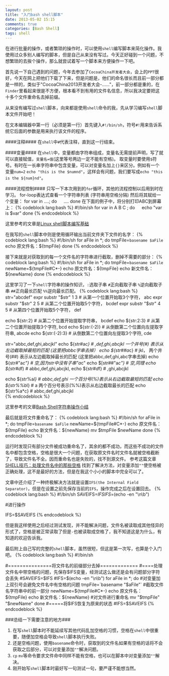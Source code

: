 ```yaml
---
layout: post
title: "入门bash shell脚本"
date: 2013-05-02 15:15
comments: true
categories: [Bash Shell]
tags: shell
---
```


在进行批量的操作，或者繁琐的操作时，可以使用`shell`编写脚本来简化操作。我使用过众多别人编写的脚本，但是自己从来没有写过。今天正好碰到一个问题，不想繁琐的去挨个操作，那么就尝试着写一个脚本来方便操作一下吧。

首先说一下自己遇到的问题，今年去参加了`CocoaChina开发者大会`，会上的`PPT`很好，今天在网上把他们下载了下来，但是问题是，他们的命名很长而且前一部分都是一样的，类似于"CocoaChina2013开发者大会-……"，前一部分都是重的，在`Finder`里看起来很是不方便，根本看不到有用的文件名信息，所以我决定要把这十多个文件重命名去掉前缀。

从来没有编写过`shell`脚本，向来都是使用`shell`命令的我，先从学习编写`shell`脚本文件开始吧！

<!-- More -->

在文本编辑器中第一行（必须是第一行）首先键入`#!/bin/sh`，符号`#!`用来告诉系统它后面的参数是用来执行该文件的程序。

####注释####
在`shell`中`#`代表注释，直到这一行结束。

####变量####
在`shell`中，变量都由字符串组成，变量名无需提前声明，写了就可以直接赋值，`变量名=值`(这里等号两边一定不能有空格)。
取变量时要使用`$`符号。有时在一长串字符串中包含变量，可以对变量名加上`{}`来区分。例如有一个变量`num=2`
`echo "this is the $numnd"`，这样会有问题，我们要写成`echo "this is the ${num}nd"`。

####流程控制####
只写一下本次用到的`for`循环，其他的流程控制以后用到时在学习。
for-loop表达式查看一个字符串列表 (字符串用空格分隔) 然后将其赋给一个变量：
for var in ....; do
　 ....
done
在下面的例子中，将分别打印ABC到屏幕上：
{% codeblock lang:bash %}
#!/bin/sh
for var in A B C ; do
　 echo "var is $var"
done
{% endcodeblock %}

这里参考的文章是[Linux shell脚本编写基础](http://blog.csdn.net/fpmystar/article/details/4183678)

在我写的`shell`脚本中则是使用循环输出当前文件夹下文件的名字：
{% codeblock lang:bash %}
#!/bin/sh
for aFile in *; do
    tmpFile=`basename $aFile`
    echo 原文件名：${tmpFile}
done
{% endcodeblock %}

接下来就是对获取到的每一个文件名的字符串进行截取，删掉不需要的部分：
{% codeblock lang:bash %}
#!/bin/sh
for aFile in *; do
    tmpFile=`basename $aFile`
    newName=${tmpFile#C*-}
    echo 原文件名：${tmpFile}
    echo 新文件名：${newName}
done
{% endcodeblock %}

这里学习了一下`shell`字符串的操作知识，`:`选取子串 `#`正向截取子串 `%`逆向截取子串 `##`正向最长匹配 `%%`逆向最长匹配。
{% codeblock lang:bash %}
str="abcdef"
expr substr "$str" 1 3  # 从第一个位置开始取3个字符， abc
expr substr "$str" 2 5  # 从第二个位置开始取5个字符， bcdef 
expr substr "$str" 4 5  # 从第四个位置开始取5个字符， def

echo ${str:2}           # 从第二个位置开始提取字符串， bcdef
echo ${str:2:3}         # 从第二个位置开始提取3个字符, bcd
echo ${str:(-2)}        # 从倒数第二个位置向左提取字符串, abcde
echo ${str:(-2):3}      # 从倒数第二个位置向左提取3个字符, cde

str="abbc,def,ghi,abcjkl"
echo ${str#a*c}         # ,def,ghi,abcjkl  一个井号(#) 表示从左边截取掉最短的匹配 (这里把abbc字串去掉）
echo ${str##a*c}        # jkl，             两个井号(##) 表示从左边截取掉最长的匹配 (这里把abbc,def,ghi,abc字串去掉)
echo ${str#"a*c"}       # 空,因为str中没有子串"a*c"
echo $[str##"a*c"}      # 空,同理
echo ${str#d*f)         # abbc,def,ghi,abcjkl, 
echo ${str#*d*f}        # ,ghi,abcjkl   

echo ${str%a*l}         # abbc,def,ghi  一个百分号(%)表示从右边截取最短的匹配 
echo ${str%%b*l}        # a             两个百分号表示(%%)表示从右边截取最长的匹配
echo ${str%a*c}         # abbc,def,ghi,abcjkl  
{% endcodeblock %}

这里参考的文章[Bash Shell字符串操作小结](http://my.oschina.net/aiguozhe/blog/41557)

最后就是将文件重命名了：
{% codeblock lang:bash %}
#!/bin/sh
for aFile in *; do
    tmpFile=`basename $aFile`
    newName=${tmpFile#C*-}
    echo 原文件名：${tmpFile}
    echo 新文件名：${newName}
    mv $tmpFile $newName
done
{% endcodeblock %}

运行时发现只有部分文件被成功重命名了，其余的都不成功，而这些不成功的文件名中都包含空格，空格是很大一个问题，在获取原文件名时文件名就被空格截断了，导致文件名不全。因而重命名也是失败的，找不到源文件。
参考这篇文章[SHELL技巧：处理文件名中的那些空格](http://www.cnblogs.com/cocowool/archive/2013/01/15/2861904.html)
找到了解决方法，对变量添加`""`使空格被正确处理，这不是最好的方法，但是在我这个小小的脚本中完全可以了。

文章中还介绍了一种终极解决方法就是设置`IFS(the Internal Field Separator)`，但是在设置之前先保存当前的`IFS`，操作完成之后在设置回去。
{% codeblock lang:bash %}
#!/bin/sh
SAVEIFS=$IFS
IFS=$(echo -en "\n\b")

#进行操作

IFS=$SAVEIFS
{% endcodeblock %}

但是我这样使用之后经过测试发现，并不能解决问题，文件名被读取成其他怪异的形式了，空格是被正常读取了但是`-`也被读取成空格了，我不知道这是为什么，有知道的欢迎告诉我。

最后附上自己写的完整的`shell`脚本，虽然很短，但这是第一次写，也算是个入门吧。
{% codeblock lang:bash %}
#!/bin/sh

#===============将文件名的前缀部分去掉=============
#====处理文件名中带空格的问题，先保存$IFS变量，经测试这么做还是会有问题部分字符会丢失
#SAVEIFS=$IFS
#IFS=$(echo -en "\n\b")
for aFile in *; do
    #对变量加上双引号会避免文件名中有空格的问题
    tmpFile=`basename "$aFile"`
    #截取文件名字符串中的前一部分
    newName=${tmpFile#C*-}
    echo 原文件名：${tmpFile}
    echo 新文件名：${newName}
    #对文件进行重命名
    mv "$tmpFile" "$newName"
done
#=====将$IFS恢复为原来的状态
#IFS=$SAVEIFS
{% endcodeblock %}


###总结一下需要注意的地方###
1. 在写`shell`脚本时不能延续写其他代码乱加空格的习惯，空格在`shell`中很重要，随便加空格会导致`shell`脚本执行失败。
2. 还是空格问题，使用`basename`命令时，获取到的文件名如果有空格的话将不会获取之后部分，可以对变量添加`""`解决问题。
3. `cp` `mv`等命令要求文件命中同样不能有空格，也可以在脚本中对变量添加`""`解决。
4. 刚开始写`shell`脚本时最好写一句测试一句，要严谨不能想当然。
 